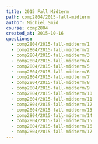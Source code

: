 ```yaml
---
title: 2015 Fall Midterm
path: comp2804/2015-fall-midterm
author: Michiel Smid
course: comp2804
created_at: 2015-10-16
questions:
  - comp2804/2015-fall-midterm/1
  - comp2804/2015-fall-midterm/2
  - comp2804/2015-fall-midterm/3
  - comp2804/2015-fall-midterm/4
  - comp2804/2015-fall-midterm/5
  - comp2804/2015-fall-midterm/6
  - comp2804/2015-fall-midterm/7
  - comp2804/2015-fall-midterm/8
  - comp2804/2015-fall-midterm/9
  - comp2804/2015-fall-midterm/10
  - comp2804/2015-fall-midterm/11
  - comp2804/2015-fall-midterm/12
  - comp2804/2015-fall-midterm/13
  - comp2804/2015-fall-midterm/14
  - comp2804/2015-fall-midterm/15
  - comp2804/2015-fall-midterm/16
  - comp2804/2015-fall-midterm/17
---
```


